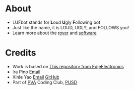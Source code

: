 # About
* LUFbot stands for **L**oud **U**gly **F**ollowing bot
* Just like the name, it is LOUD, UGLY, and FOLLOWS you!
* Learn more about the [rover](./hardware/) and [software](./software/)
# Credits
* Work is based on [This repository from EdjeElectronics](https://github.com/EdjeElectronics/TensorFlow-Lite-Object-Detection-on-Android-and-Raspberry-Pi)
* Ira Pino [Email](mailto:ip6142@pleasantonusd.net)
* Xinle Yao [Email](mailto:xy2933@pleasantonusd.net) [GitHub](https://github.com/sean-was-taken)
* Part of [PVA](https://www.pleasantonvirtualacademy.com) Coding Club, [PUSD](https://www.pleasantonusd.net)
